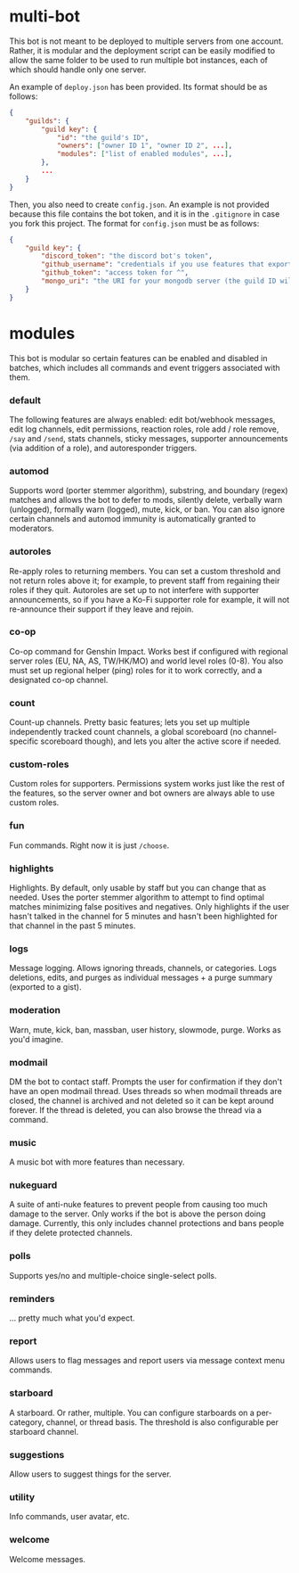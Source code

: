 # multi-bot

This bot is not meant to be deployed to multiple servers from one account. Rather, it is modular and the deployment script can be easily modified to allow the same folder to be used to run multiple bot instances, each of which should handle only one server.

An example of `deploy.json` has been provided. Its format should be as follows:

```json
{
    "guilds": {
        "guild key": {
            "id": "the guild's ID",
            "owners": ["owner ID 1", "owner ID 2", ...],
            "modules": ["list of enabled modules", ...],
        },
        ...
    }
}
```

Then, you also need to create `config.json`. An example is not provided because this file contains the bot token, and it is in the `.gitignore` in case you fork this project. The format for `config.json` must be as follows:

```json
{
    "guild key": {
        "discord_token": "the discord bot's token",
        "github_username": "credentials if you use features that export to gists",
        "github_token": "access token for ^",
        "mongo_uri": "the URI for your mongodb server (the guild ID will be appended to this per instance)"
    }
}
```

# modules

This bot is modular so certain features can be enabled and disabled in batches, which includes all commands and event triggers associated with them.

### default

The following features are always enabled: edit bot/webhook messages, edit log channels, edit permissions, reaction roles, role add / role remove, `/say` and `/send`, stats channels, sticky messages, supporter announcements (via addition of a role), and autoresponder triggers.

### automod

Supports word (porter stemmer algorithm), substring, and boundary (regex) matches and allows the bot to defer to mods, silently delete, verbally warn (unlogged), formally warn (logged), mute, kick, or ban. You can also ignore certain channels and automod immunity is automatically granted to moderators.

### autoroles

Re-apply roles to returning members. You can set a custom threshold and not return roles above it; for example, to prevent staff from regaining their roles if they quit. Autoroles are set up to not interfere with supporter announcements, so if you have a Ko-Fi supporter role for example, it will not re-announce their support if they leave and rejoin.

### co-op

Co-op command for Genshin Impact. Works best if configured with regional server roles (EU, NA, AS, TW/HK/MO) and world level roles (0-8). You also must set up regional helper (ping) roles for it to work correctly, and a designated co-op channel.

### count

Count-up channels. Pretty basic features; lets you set up multiple independently tracked count channels, a global scoreboard (no channel-specific scoreboard though), and lets you alter the active score if needed.

### custom-roles

Custom roles for supporters. Permissions system works just like the rest of the features, so the server owner and bot owners are always able to use custom roles.

### fun

Fun commands. Right now it is just `/choose`.

### highlights

Highlights. By default, only usable by staff but you can change that as needed. Uses the porter stemmer algorithm to attempt to find optimal matches minimizing false positives and negatives. Only highlights if the user hasn't talked in the channel for 5 minutes and hasn't been highlighted for that channel in the past 5 minutes.

### logs

Message logging. Allows ignoring threads, channels, or categories. Logs deletions, edits, and purges as individual messages + a purge summary (exported to a gist).

### moderation

Warn, mute, kick, ban, massban, user history, slowmode, purge. Works as you'd imagine.

### modmail

DM the bot to contact staff. Prompts the user for confirmation if they don't have an open modmail thread. Uses threads so when modmail threads are closed, the channel is archived and not deleted so it can be kept around forever. If the thread is deleted, you can also browse the thread via a command.

### music

A music bot with more features than necessary.

### nukeguard

A suite of anti-nuke features to prevent people from causing too much damage to the server. Only works if the bot is above the person doing damage. Currently, this only includes channel protections and bans people if they delete protected channels.

### polls

Supports yes/no and multiple-choice single-select polls.

### reminders

... pretty much what you'd expect.

### report

Allows users to flag messages and report users via message context menu commands.

### starboard

A starboard. Or rather, multiple. You can configure starboards on a per-category, channel, or thread basis. The threshold is also configurable per starboard channel.

### suggestions

Allow users to suggest things for the server.

### utility

Info commands, user avatar, etc.

### welcome

Welcome messages.
